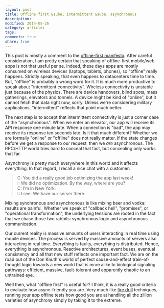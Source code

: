 ```yaml
---
layout: post
title: Offline first &sube; intermittent &sube; asynchronous
description:
modified: 2014-08-26
category: articles
tags:
comments: true
share: true
---
```


This post is mostly a comment to the [offline-first manifesto](http://blog.hood.ie/2013/11/say-hello-to-offline-first/).
After careful consideration, I am pretty certain that speaking of offline-first
mobile/web apps is not that useful per se.
Indeed, these days apps are mostly consumed on wireless devices (laptops,
tablets, phones), so "offline" really happens. Strictly speaking, that
even happens to datacenters time to time. But, "offline" is probably a wrong
word for it. It is much more productive to speak about "intermittent
connectivity". Wireless connectivity *is* unstable just because of the physics.
There are device handovers, blind spots, mass gatherings, elevators and tonnels.
A device might be kind of "online", but it cannot fetch that data right now,
sorry. Unless we're considering military applications, "intermittent" reflects
that point much better.

The next step is to accept that intermittent connectivity is just a corner
case of the "asynchronous". When we enter an elevator, our app will receive
its API response one minute late. When a connection is "bad", the app may receive its response
ten seconds late. Is it that much different?
Whether we are formally "online" or "offline" does not
really matter. If the state changes before we get a response to our request,
then we *are* asynchronous. The RPC/HTTP world tries hard to conceal that fact, but
concealing only works that far.

Asynchrony is pretty much everywhere in this world and it affects everything.
In that regard, I recall a nice chat with a customer:

> C: You did a really good job optimizing the app last week! <br/>
> I: We did no optimization. By the way, where are you? <br/>
> C: I'm in New York. <br/>
> I: I see. We have our server there.

Mixing synchronous and asynchronous is like mixing beer and vodka: results are
painful. Whether we speak of "callback hell", "promises", or "operational
transformation", the underlying tensions are rooted in the fact that we chase
those two rabbits: synchronous logic and asynchronous communication.

Our current reality is massive amounts of users interacting in real time using
mobile devices. The process is served by massive amounts of servers also
interacting in real time. Everything is faulty, everything is distributed.
Hence, everything is asynchronous.
Reactive architectures, event buses, eventual consistency and all that new stuff
reflects one important fact.
We are on the road out of the Don Knuth's world of perfect cause-and-effect
train-of-thought logic towards a new world that is more alike to biological
signaling pathways: efficient, massive, fault-tolerant and apparently chaotic
to an untrained eye.

Well then, what "offline first" is useful for? I think, it is a really good
criteria to evaluate how async-friendly you are. Very much like [fire drill](http://highscalability.com/blog/2010/12/28/netflix-continually-test-by-failing-servers-with-chaos-monke.html)
techniques, running your app offline tests how good you are at handling all the
zillion varieties of asynchrony simply by taking it to the extreme.
